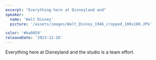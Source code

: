 ```yaml
---
excerpt: "Everything here at Disneyland and"
speaker:
  name: 'Walt Disney'
  picture: '/assets/images/Walt_Disney_1946_cropped_100x100.JPG'

color: '#ba0059'
releaseDate: '2023-12-26'
---
```

Everything here at Disneyland and the studio is a team effort.
